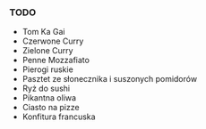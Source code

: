 ### TODO

* Tom Ka Gai
* Czerwone Curry
* Zielone Curry
* Penne Mozzafiato
* Pierogi ruskie
* Pasztet ze słonecznika i suszonych pomidorów
* Ryż do sushi
* Pikantna oliwa
* Ciasto na pizze
* Konfitura francuska